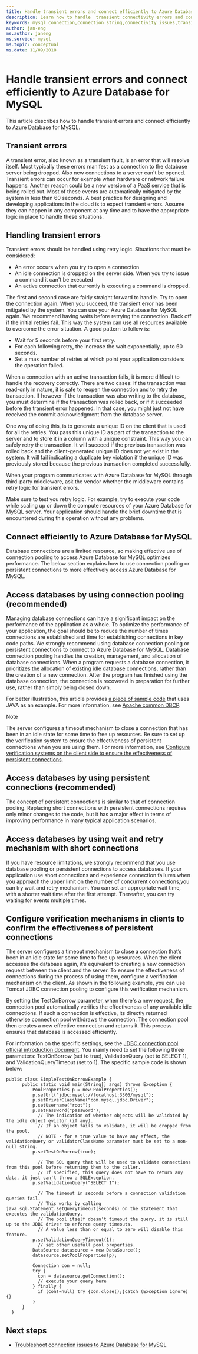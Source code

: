 ```yaml
---
title: Handle transient errors and connect efficiently to Azure Database for MySQL | Microsoft Docs
description: Learn how to handle  transient connectivity errors and connect efficiently to Azure Database for MySQL.
keywords: mysql connection,connection string,connectivity issues,transient error,connection error,connect efficiently
author: jan-eng
ms.author: janeng
ms.service: mysql
ms.topic: conceptual
ms.date: 11/09/2018
---
```


# Handle transient errors and connect efficiently to Azure Database for MySQL

This article describes how to handle transient errors and connect efficiently to  Azure Database for MySQL.

## Transient errors

A transient error, also known as a transient fault, is an error that will resolve itself. Most typically these errors manifest as a connection to the database server being dropped. Also new connections to a server can't be opened. Transient errors can occur for example when hardware or network failure happens. Another reason could be a new version of a PaaS service that is being rolled out. Most of these events are automatically mitigated by the system in less than 60 seconds. A best practice for designing and developing applications in the cloud is to expect transient errors. Assume they can happen in any component at any time and to have the appropriate logic in place to handle these situations.

## Handling transient errors

Transient errors should be handled using retry logic. Situations that must be considered:

* An error occurs when you try to open a connection
* An idle connection is dropped on the server side. When you try to issue a command it can't be executed
* An active connection that currently is executing a command is dropped.

The first and second case are fairly straight forward to handle. Try to open the connection again. When you succeed, the transient error has been mitigated by the system. You can use your Azure Database for MySQL again. We recommend having waits before retrying the connection. Back off if the initial retries fail. This way the system can use all resources available to overcome the error situation. A good pattern to follow is:

* Wait for 5 seconds before your first retry.
* For each following retry, the increase the wait exponentially, up to 60 seconds.
* Set a max number of retries at which point your application considers the operation failed.

When a connection with an active transaction fails, it is more difficult to handle the recovery correctly. There are two cases: If the transaction was read-only in nature, it is safe to reopen the connection and to retry the transaction. If however if the transaction was also writing to the database, you must determine if the transaction was rolled back, or if it succeeded before the transient error happened. In that case, you might just not have received the commit acknowledgment from the database server.

One way of doing this, is to generate a unique ID on the client that is used for all the retries. You pass this unique ID as part of the transaction to the server and to store it in a column with a unique constraint. This way you can safely retry the transaction. It will succeed if the previous transaction was rolled back and the client-generated unique ID does not yet exist in the system. It will fail indicating a duplicate key violation if the unique ID was previously stored because the previous transaction completed successfully.

When your program communicates with Azure Database for MySQL through third-party middleware, ask the vendor whether the middleware contains retry logic for transient errors.

Make sure to test you retry logic. For example, try to execute your code while scaling up or down the compute resources of your Azure Database for MySQL server. Your application should handle the brief downtime that is encountered during this operation without any problems.

## Connect efficiently to Azure Database for MySQL

Database connections are a limited resource, so making effective use of connection pooling to access Azure Database for MySQL optimizes performance. The below section explains how to use connection pooling or persistent connections to more effectively access Azure Database for MySQL.

## Access databases by using connection pooling (recommended)

Managing database connections can have a significant impact on the performance of the application as a whole. To optimize the performance of your application, the goal should be to reduce the number of times connections are established and time for establishing connections in key code paths. We strongly recommend using database connection pooling or persistent connections to connect to Azure Database for MySQL. Database connection pooling handles the creation, management, and allocation of database connections. When a program requests a database connection, it prioritizes the allocation of existing idle database connections, rather than the creation of a new connection. After the program has finished using the database connection, the connection is recovered in preparation for further use, rather than simply being closed down.

For better illustration, this article provides [a piece of sample code](./sample-scripts-java-connection-pooling.md) that uses JAVA as an example. For more information, see [Apache common DBCP](http://commons.apache.org/proper/commons-dbcp/).

> [!NOTE]
> The server configures a timeout mechanism to close a connection that has been in an idle state for some time to free up resources. Be sure to set up the verification system to ensure the effectiveness of persistent connections when you are using them. For more information, see [Configure verification systems on the client side to ensure the effectiveness of persistent connections](https://review.docs.microsoft.com/azure/mysql/concepts-connectivity?branch=pr-en-us-91864#configure-verification-mechanisms-in-clients-to-confirm-the-effectiveness-of-persistent-connections).

## Access databases by using persistent connections (recommended)

The concept of persistent connections is similar to that of connection pooling. Replacing short connections with persistent connections requires only minor changes to the code, but it has a major effect in terms of improving performance in many typical application scenarios.

## Access databases by using wait and retry mechanism with short connections

If you have resource limitations, we strongly recommend that you use database pooling or persistent connections to access databases. If your application use short connections and experience connection failures when you approach the upper limit on the number of concurrent connections,you can try wait and retry mechanism. You can set an appropriate wait time, with a shorter wait time after the first attempt. Thereafter, you can try waiting for events multiple times.

## Configure verification mechanisms in clients to confirm the effectiveness of persistent connections

The server configures a timeout mechanism to close a connection that’s been in an idle state for some time to free up resources. When the client accesses the database again, it’s equivalent to creating a new connection request between the client and the server. To ensure the effectiveness of connections during the process of using them, configure a verification mechanism on the client. As shown in the following example, you can use Tomcat JDBC connection pooling to configure this verification mechanism.

By setting the TestOnBorrow parameter, when there's a new request, the connection pool automatically verifies the effectiveness of any available idle connections. If such a connection is effective, its directly returned otherwise connection pool withdraws the connection. The connection pool then creates a new effective connection and returns it. This process ensures that database is accessed efficiently. 

For information on the specific settings, see the [JDBC connection pool official introduction document](https://tomcat.apache.org/tomcat-7.0-doc/jdbc-pool.html#Common_Attributes). You mainly need to set the following three parameters: TestOnBorrow (set to true), ValidationQuery (set to SELECT 1), and ValidationQueryTimeout (set to 1). The specific sample code is shown below:

```
public class SimpleTestOnBorrowExample {
      public static void main(String[] args) throws Exception {
          PoolProperties p = new PoolProperties();
          p.setUrl("jdbc:mysql://localhost:3306/mysql");
          p.setDriverClassName("com.mysql.jdbc.Driver");
          p.setUsername("root");
          p.setPassword("password");
            // The indication of whether objects will be validated by the idle object evictor (if any). 
            // If an object fails to validate, it will be dropped from the pool. 
            // NOTE - for a true value to have any effect, the validationQuery or validatorClassName parameter must be set to a non-null string. 
          p.setTestOnBorrow(true); 

            // The SQL query that will be used to validate connections from this pool before returning them to the caller.
            // If specified, this query does not have to return any data, it just can't throw a SQLException.
          p.setValidationQuery("SELECT 1");

            // The timeout in seconds before a connection validation queries fail. 
            // This works by calling java.sql.Statement.setQueryTimeout(seconds) on the statement that executes the validationQuery. 
            // The pool itself doesn't timeout the query, it is still up to the JDBC driver to enforce query timeouts. 
            // A value less than or equal to zero will disable this feature.
          p.setValidationQueryTimeout(1);
            // set other usefull pool properties.
          DataSource datasource = new DataSource();
          datasource.setPoolProperties(p);

          Connection con = null;
          try {
            con = datasource.getConnection();
            // execute your query here
          } finally {
            if (con!=null) try {con.close();}catch (Exception ignore) {}
          }
      }
  }
```

## Next steps

* [Troubleshoot connection issues to Azure Database for MySQL](howto-troubleshoot-common-connection-issues.md)
